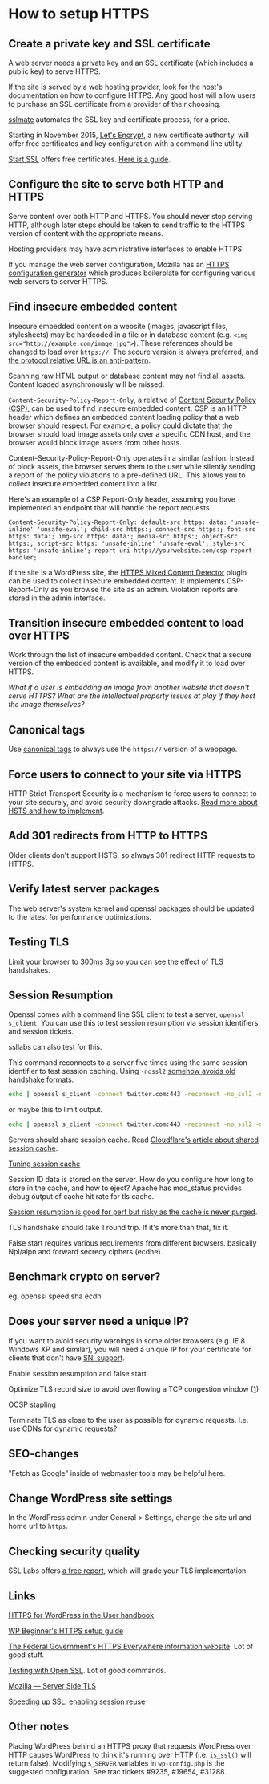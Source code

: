 # How to setup HTTPS

## Create a private key and SSL certificate

A web server needs a private key and an SSL certificate (which includes a public key) to serve HTTPS.

If the site is served by a web hosting provider, look for the host's documentation on how to configure HTTPS. Any good host will allow users to purchase an SSL certificate from a provider of their choosing.

[sslmate](https://sslmate.com/) automates the SSL key and certificate process, for a price.

Starting in November 2015, [Let's Encrypt](https://letsencrypt.com), a new certificate authority, will offer free certificates and key configuration with a command line utility.

[Start SSL](https://startssl.com) offers free certificates. [Here is a guide](https://konklone.com/post/switch-to-https-now-for-free).

## Configure the site to serve both HTTP and HTTPS

Serve content over both HTTP and HTTPS. You should never stop serving HTTP, although later steps should be taken to send traffic to the HTTPS version of content with the appropriate means.

Hosting providers may have administrative interfaces to enable HTTPS.

If you manage the web server configuration, Mozilla has an [HTTPS configuration generator](https://mozilla.github.io/server-side-tls/ssl-config-generator/) which produces boilerplate for configuring various web servers to server HTTPS.

## Find insecure embedded content

Insecure embedded content on a website (images, javascript files, stylesheets) may be hardcoded in a file or in database content (e.g. `<img src="http://example.com/image.jpg">`). These references should be changed to load over `https://`. The secure version is always preferred, and [the protocol relative URL is an anti-pattern](http://www.paulirish.com/2010/the-protocol-relative-url/).

Scanning raw HTML output or database content may not find all assets. Content loaded asynchronously will be missed.

`Content-Security-Policy-Report-Only`, a relative of [Content Security Policy (CSP)](http://www.html5rocks.com/en/tutorials/security/content-security-policy/), can be used to find insecure embedded content. CSP is an HTTP header which defines an embedded content loading policy that a web browser should respect. For example, a policy could dictate that the browser should load image assets only over a specific CDN host, and the browser would block image assets from other hosts.

Content-Security-Policy-Report-Only operates in a similar fashion. Instead of block assets, the browser serves them to the user while silently sending a report of the policy violations to a pre-defined URL. This allows you to collect insecure embedded content into a list.

Here's an example of a CSP Report-Only header, assuming you have implemented an endpoint that will handle the report requests.

```
Content-Security-Policy-Report-Only: default-src https: data: 'unsafe-inline' 'unsafe-eval'; child-src https:; connect-src https:; font-src https: data:; img-src https: data:; media-src https:; object-src https:; script-src https: 'unsafe-inline' 'unsafe-eval'; style-src https: 'unsafe-inline'; report-uri http://yourwebsite.com/csp-report-handler;
```

If the site is a WordPress site, the [HTTPS Mixed Content Detector](https://www.tollmanz.com/wordpress-https-mixed-content-detector/) plugin can be used to collect insecure embedded content. It implements CSP-Report-Only as you browse the site as an admin. Violation reports are stored in the admin interface.

## Transition insecure embedded content to load over HTTPS

Work through the list of insecure embedded content. Check that a secure version of the embedded content is available, and modify it to load over HTTPS.

*What if a user is embedding an image from another website that doesn't serve HTTPS? What are the intellectual property issues at play if they host the image themselves?*

## Canonical tags

Use [canonical tags](https://support.google.com/webmasters/answer/139066?hl=en) to always use the `https://` version of a webpage.

## Force users to connect to your site via HTTPS

HTTP Strict Transport Security is a mechanism to force users to connect to your site securely, and avoid security downgrade attacks. [Read more about HSTS and how to implement](https://https.cio.gov/hsts/).

## Add 301 redirects from HTTP to HTTPS

Older clients don't support HSTS, so always 301 redirect HTTP requests to HTTPS.

## Verify latest server packages

The web server's system kernel and openssl packages should be updated to the latest for performance optimizations.

## Testing TLS

Limit your browser to 300ms 3g so you can see the effect of TLS handshakes.

## Session Resumption

Openssl comes with a command line SSL client to test a server, `openssl s_client`. You can use this to test session resumption via session identifiers and session tickets.

ssllabs can also test for this.

This command reconnects to a server five times using the same session identifier to test session caching. Using `-nossl2` [somehow avoids old handshake formats](https://www.feistyduck.com/library/openssl-cookbook/online/ch-testing-with-openssl.html#using-different-handshake-formats).

```bash
echo | openssl s_client -connect twitter.com:443 -reconnect -no_ssl2 -no_ticket
````

or maybe this to limit output.

```bash
echo | openssl s_client -connect twitter.com:443 -reconnect -no_ssl2 -no_ticket 2> /dev/null | grep 'New\|Reuse'
```

Servers should share session cache. Read [Cloudflare's article about shared session cache](blog.cloudflare.com/tls-session-resumption-full-speed-and-secure/).

[Tuning session cache](https://timtaubert.de/blog/2014/11/the-sad-state-of-server-side-tls-session-resumption-implementations/)

Session ID data is stored on the server. How do you configure how long to store in the cache, and how to eject? Apache has mod_status provides debug output of cache hit rate for tls cache.

[Session resumption is good for perf but risky as the cache is never purged](https://wiki.mozilla.org/Security/Server_Side_TLS#Session_Resumption).

TLS handshake should take 1 round trip. If it's more than that, fix it.

False start requires various requirements from different browsers. basically Npl/alpn and forward secrecy ciphers (ecdhe).

## Benchmark crypto on server?

eg. openssl speed sha ecdh`

## Does your server need a unique IP?

If you want to avoid security warnings in some older browsers (e.g. IE 8 Windows XP and similar), you will need a unique IP for your certificate for clients that don't have [SNI support](https://en.wikipedia.org/wiki/Server_Name_Indication).

Enable session resumption and false start.

Optimize TLS record size to avoid overflowing a TCP congestion window ([1](https://youtu.be/fQX2mJ11vCs?t=1834))

OCSP stapling

Terminate TLS as close to the user as possible for dynamic requests. I.e. use CDNs for dynamic requests?

## SEO-changes

"Fetch as Google" inside of webmaster tools may be helpful here.

## Change WordPress site settings

In the WordPress admin under General > Settings, change the site url and home url
to `https`.

## Checking security quality

SSL Labs offers [a free report](http://www.dh-test-ssl.com), which will grade your TLS implementation.

## Links

[HTTPS for WordPress in the User handbook](https://make.wordpress.org/support/user-manual/web-publishing/https-for-wordpress/)

[WP Beginner's HTTPS setup guide](http://www.wpbeginner.com/wp-tutorials/how-to-add-ssl-and-https-in-wordpress/)

[The Federal Government's HTTPS Everywhere information website](https://https.cio.gov/). Lot of good stuff.

[Testing with Open SSL](https://www.feistyduck.com/library/openssl-cookbook/online/ch-testing-with-openssl.html). Lot of good commands.

[Mozilla — Server Side TLS](https://wiki.mozilla.org/Security/Server_Side_TLS)

[Speeding up SSL: enabling session reuse](http://vincent.bernat.im/en/blog/2011-ssl-session-reuse-rfc5077.html)

## Other notes

Placing WordPress behind an HTTPS proxy that requests WordPress over HTTP causes WordPress to think it's running over HTTP (i.e. [`is_ssl()`](https://github.com/WordPress/WordPress/blob/master/wp-includes/functions.php#L3748) will return false). Modifying `$_SERVER` variables in `wp-config.php` is the suggested configuration. See trac tickets #9235, #19654, #31288.